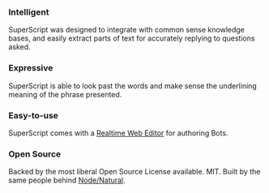 

<div id="intelligent">
  <h3>Intelligent</h3>

  SuperScript was designed to integrate with common sense knowledge bases, and easily extract parts of text for accurately replying to questions asked.

</div>

<div id="expressive">
  <h3>Expressive</h3>

  SuperScript is able to look past the words and make sense the underlining meaning of the phrase presented.

</div>

<div id="scripting">
  <h3>Easy-to-use</h3>
  SuperScript comes with a <a href="https://github.com/silentrob/superscript-editor">Realtime Web Editor</a> for authoring Bots.

</div>

<div id="foss">
  <h3>Open Source</h3>

  Backed by the most liberal Open Source License available. MIT. Built by the same people behind <a href="https://github.com/NaturalNode/natural">Node/Natural</a>.

</div>
